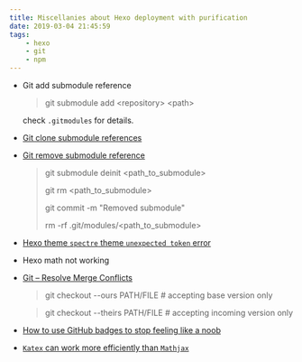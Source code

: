 ```yaml
---
title: Miscellanies about Hexo deployment with purification
date: 2019-03-04 21:45:59
tags: 
    - hexo
    - git
    - npm
---
```


- Git add submodule reference
    > git submodule add \<repository\> \<path\>

    check `.gitmodules` for details.

- [Git clone submodule references](https://git-scm.com/book/en/v2/Git-Tools-Submodules)

- [Git remove submodule reference](https://gist.github.com/myusuf3/7f645819ded92bda6677)
    > git submodule deinit <path_to_submodule>
    > 
    > git rm <path_to_submodule>
    > 
    > git commit -m "Removed submodule"
    > 
    > rm -rf .git/modules/<path_to_submodule>

- [Hexo theme `spectre` theme `unexpected token` error](https://github.com/neoFelhz/hexo-theme-spectre/issues/3)

- Hexo math not working

- [Git – Resolve Merge Conflicts](https://easyengine.io/tutorials/git/git-resolve-merge-conflicts)

    > git checkout --ours PATH/FILE # accepting base version only

    > git checkout --theirs PATH/FILE # accepting incoming version only

- [How to use GitHub badges to stop feeling like a noob](https://medium.freecodecamp.org/how-to-use-badges-to-stop-feeling-like-a-noob-d4e6600d37d2)

- [`Katex` can work more efficiently than `Mathjax`](https://katex.org/#demo)